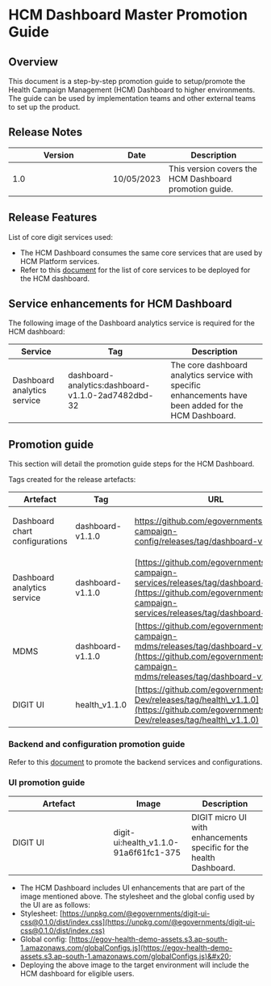 # HCM Dashboard Master Promotion Guide

## Overview

This document is a step-by-step promotion guide to setup/promote the Health Campaign Management (HCM) Dashboard to higher environments. The guide can be used by implementation teams and other external teams to set up the product.

## Release Notes

<table><thead><tr><th width="183.33333333333331">Version</th><th>Date</th><th>Description</th></tr></thead><tbody><tr><td>1.0</td><td>10/05/2023</td><td>This version covers the HCM Dashboard promotion guide.</td></tr></tbody></table>

## Release Features

List of core digit services used:

* The HCM Dashboard consumes the same core services that are used by HCM Platform services.
* Refer to this [document](https://health.digit.org/products/health-campaign-management/frontline-workers-app/configuration/hcm-master-promotion-guide#release-features-list-of-core-digit-services-used) for the list of core services to be deployed for the HCM dashboard.

## Service enhancements for HCM Dashboard

The following image of the Dashboard analytics service is required for the HCM dashboard:

| Service                     | Tag                                                | Description                                                                                            |
| --------------------------- | -------------------------------------------------- | ------------------------------------------------------------------------------------------------------ |
| Dashboard analytics service | dashboard-analytics:dashboard-v1.1.0-2ad7482dbd-32 | The core dashboard analytics service with specific enhancements have been added for the HCM Dashboard. |

## Promotion guide

This section will detail the promotion guide steps for the HCM Dashboard.

Tags created for the release artefacts:

| Artefact                       | Tag              | URL                                                                                                                                                                                                |
| ------------------------------ | ---------------- | -------------------------------------------------------------------------------------------------------------------------------------------------------------------------------------------------- |
| Dashboard chart configurations | dashboard-v1.1.0 | <p><a href="https://github.com/egovernments/health-campaign-config/releases/tag/dashboard-v1.1.0">https://github.com/egovernments/health-campaign-config/releases/tag/dashboard-v1.1.0<br></a></p> |
| Dashboard analytics service    | dashboard-v1.1.0 | [https://github.com/egovernments/health-campaign-services/releases/tag/dashboard-v1.1.0](https://github.com/egovernments/health-campaign-services/releases/tag/dashboard-v1.1.0)                   |
| MDMS                           | dashboard-v1.1.0 | [https://github.com/egovernments/health-campaign-mdms/releases/tag/dashboard-v1.1.0](https://github.com/egovernments/health-campaign-mdms/releases/tag/dashboard-v1.1.0)                           |
| DIGIT UI                       | health\_v1.1.0   | [https://github.com/egovernments/DIGIT-Dev/releases/tag/health\_v1.1.0](https://github.com/egovernments/DIGIT-Dev/releases/tag/health\_v1.1.0)                                                     |

### Backend and configuration promotion guide

Refer to this [document](https://health.digit.org/products/health-campaign-management/frontline-workers-app/configuration/hcm-master-promotion-guide#release-features-list-of-core-digit-services-used) to promote the backend services and configurations.

### UI promotion guide

<table><thead><tr><th width="184.33333333333331">Artefact</th><th>Image</th><th>Description</th></tr></thead><tbody><tr><td>DIGIT UI</td><td>digit-ui:health_v1.1.0-91a6f61fc1-375</td><td>DIGIT micro UI with enhancements specific for the health Dashboard.</td></tr></tbody></table>

* The HCM Dashboard includes UI enhancements that are part of the image mentioned above. The stylesheet and the global config used by the UI are as follows:
* Stylesheet: [https://unpkg.com/@egovernments/digit-ui-css@0.1.0/dist/index.css](https://unpkg.com/@egovernments/digit-ui-css@0.1.0/dist/index.css)
* Global config: [https://egov-health-demo-assets.s3.ap-south-1.amazonaws.com/globalConfigs.js](https://egov-health-demo-assets.s3.ap-south-1.amazonaws.com/globalConfigs.js)&#x20;
* Deploying the above image to the target environment will include the HCM dashboard for eligible users.
